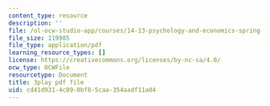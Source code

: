 ```yaml
---
content_type: resource
description: ''
file: /ol-ocw-studio-app/courses/14-13-psychology-and-economics-spring-2020/cd41d9314c890bf85caa354aadf11a04_8WhNaFsFC8I.pdf
file_size: 119985
file_type: application/pdf
learning_resource_types: []
license: https://creativecommons.org/licenses/by-nc-sa/4.0/
ocw_type: OCWFile
resourcetype: Document
title: 3play pdf file
uid: cd41d931-4c89-0bf8-5caa-354aadf11a04
---
```


